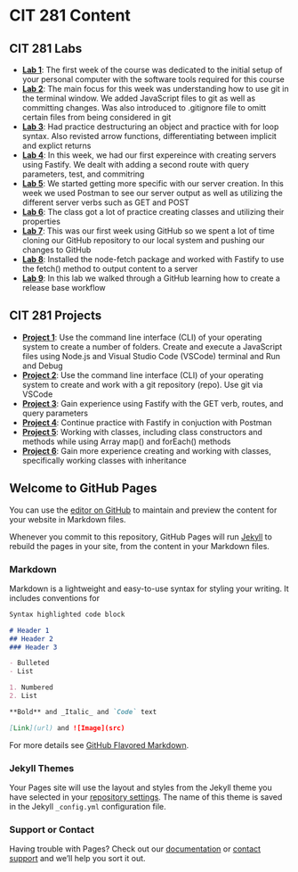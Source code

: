 # CIT 281 Content
## CIT 281 Labs
- [**Lab 1**](https://koyin-olo.github.io/cit281-lab1/): The first week of the course was dedicated to the initial setup of your personal computer with the software tools required for this course
- [**Lab 2**](https://koyin-olo.github.io/cit281-lab2/): The main focus for this week was understanding how to use git in the terminal window. We added JavaScript files to git as well as committing changes. Was also introduced to .gitignore file to omitt certain files from being considered in git
- [**Lab 3**](https://koyin-olo.github.io/cit281-lab3/): Had practice destructuring an object and practice with for loop syntax. Also revisted arrow functions, differentiating between implicit and explict returns
- [**Lab 4**](https://koyin-olo.github.io/cit281-lab4/): In this week, we had our first expereince with creating servers using Fastify. We dealt with adding a second route with query parameters, test, and commitring
- [**Lab 5**](https://koyin-olo.github.io/cit281-lab5/): We started getting more specific with our server creation. In this week we used Postman to see our server output as well as utilizing the different server verbs such as GET and POST
- [**Lab 6**](https://koyin-olo.github.io/cit281-lab6/): The class got a lot of practice creating classes and utilizing their properties
- [**Lab 7**](https://koyin-olo.github.io/cit281-lab7/): This was our first week using GitHub so we spent a lot of time cloning our GitHub repository to our local system and pushing our changes to GitHub
- [**Lab 8**](https://koyin-olo.github.io/cit281-lab8/): Installed the node-fetch package and worked with Fastify to use the fetch() method to output content to a server
- [**Lab 9**](https://koyin-olo.github.io/cit281-lab9/): In this lab we walked through a GitHub learning how to create a release base workflow

## CIT 281 Projects
- [**Project 1**](https://koyin-olo.github.io/cit281-p1/): Use the command line interface (CLI) of your operating system to create a number of folders. Create and execute a JavaScript files using Node.js and Visual Studio Code (VSCode) terminal and Run and Debug
- [**Project 2**](https://koyin-olo.github.io/cit281-p2/): Use the command line interface (CLI) of your operating system to create and work with a git repository (repo). Use git via VSCode
- [**Project 3**](https://koyin-olo.github.io/cit281-p3/): Gain experience using Fastify with the GET verb, routes, and query parameters
- [**Project 4**](https://koyin-olo.github.io/cit281-p4/): Continue practice with Fastify in conjuction with Postman
- [**Project 5**](https://koyin-olo.github.io/cit281-p5/): Working with classes, including class constructors and methods while using Array map() and forEach() methods
- [**Project 6**](https://koyin-olo.github.io/cit281-p6/): Gain more experience creating and working with classes, specifically working classes with inheritance

## Welcome to GitHub Pages

You can use the [editor on GitHub](https://github.com/koyin-olo/cit281-p7/edit/gh-pages/index.md) to maintain and preview the content for your website in Markdown files.

Whenever you commit to this repository, GitHub Pages will run [Jekyll](https://jekyllrb.com/) to rebuild the pages in your site, from the content in your Markdown files.

### Markdown

Markdown is a lightweight and easy-to-use syntax for styling your writing. It includes conventions for

```markdown
Syntax highlighted code block

# Header 1
## Header 2
### Header 3

- Bulleted
- List

1. Numbered
2. List

**Bold** and _Italic_ and `Code` text

[Link](url) and ![Image](src)
```

For more details see [GitHub Flavored Markdown](https://guides.github.com/features/mastering-markdown/).

### Jekyll Themes

Your Pages site will use the layout and styles from the Jekyll theme you have selected in your [repository settings](https://github.com/koyin-olo/cit281-p7/settings/pages). The name of this theme is saved in the Jekyll `_config.yml` configuration file.

### Support or Contact

Having trouble with Pages? Check out our [documentation](https://docs.github.com/categories/github-pages-basics/) or [contact support](https://support.github.com/contact) and we’ll help you sort it out.
